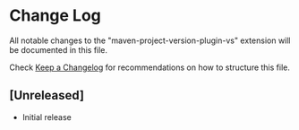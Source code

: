 # Change Log

All notable changes to the "maven-project-version-plugin-vs" extension will be documented in this file.

Check [Keep a Changelog](http://keepachangelog.com/) for recommendations on how to structure this file.

## [Unreleased]

- Initial release